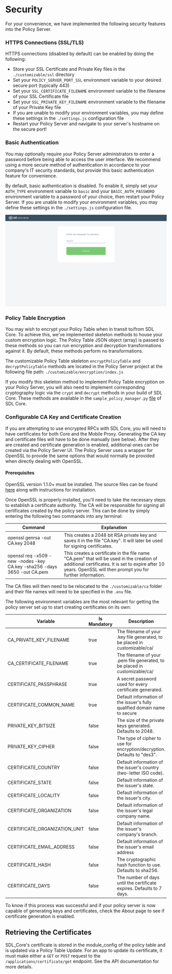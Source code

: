 

# Security
For your convenience, we have implemented the following security features into the Policy Server.

### HTTPS Connections (SSL/TLS)
HTTPS connections (disabled by default) can be enabled by doing the following:
* Store your SSL Certificate and Private Key files in the `./customizable/ssl` directory
* Set your `POLICY_SERVER_PORT_SSL` environment variable to your desired secure port (typically 443)
* Set your `SSL_CERTIFICATE_FILENAME` environment variable to the filename of your SSL Certificate file
* Set your `SSL_PRIVATE_KEY_FILENAME` environment variable to the filename of your Private Key file
* If  you are unable to modify your environment variables, you may define these settings in the `./settings.js` configuration file
* Restart your Policy Server and navigate to your server's hostname on the secure port!

### Basic Authentication
You may optionally require your Policy Server administrators to enter a password before being able to access the user interface. We recommend using a more secure method of authentication in accordance to your company's IT security standards, but provide this basic authentication feature for convenience.

By default, basic authentication is disabled. To enable it, simply set your `AUTH_TYPE` environment variable to `basic` and your `BASIC_AUTH_PASSWORD` environment variable to a password of your choice, then restart your Policy Server. If you are unable to modify your environment variables, you may define these settings in the `./settings.js` configuration file.

![Basic Authentication](./assets/Basic-Auth-Login.png)

### Policy Table Encryption
You may wish to encrypt your Policy Table when in transit to/from SDL Core. To achieve this, we've implemented skeleton methods to house your custom encryption logic. The Policy Table JSON object (array) is passed to these methods so you can run encryption and decryption transformations against it. By default, these methods perform no transformations.

The customizable Policy Table skeleton `encryptPolicyTable` and `decryptPolicyTable` methods are located in the Policy Server project at the following file path: `./customizable/encryption/index.js`

If you modify this skeleton method to implement Policy Table encryption on your Policy Server, you will also need to implement corresponding cryptography logic via the `crypt` and `decrypt` methods in your build of SDL Core. These methods are available in the `sample_policy_manager.py` [file](https://github.com/smartdevicelink/sdl_core/blob/master/src/appMain/sample_policy_manager.py#L45) of SDL Core.

### Configurable CA Key and Certificate Creation
If you are attempting to use encrypted RPCs with SDL Core, you will need to have certificates for both Core and the Mobile Proxy. Generating the CA key and certificate files will have to be done manually (see below). After they are created and certificate generation is enabled, additional ones can be created via the Policy Server UI. The Policy Server uses a wrapper for OpenSSL to provide the same options that would normally be provided when directly dealing with OpenSSL.

#### Prerequisites
OpenSSL version 1.1.0+ must be installed. The source files can be found [here](https://www.openssl.org/source/) along with instructions for installation.

Once OpenSSL is properly installed, you'll need to take the necessary steps to establish a certificate authority. The CA will be responsible for signing all certificates created by the policy server. This can be done by simply entering the following two commands into any terminal:

| Command | Explanation|
|---------|------------|
|openssl genrsa -out CA.key 2048| This creates a 2048 bit RSA private key and saves it in the file "CA.key". It will later be used for signing certificates.|
|openssl req -x509 -new -nodes -key CA.key -sha256 -days 3650 -out CA.pem| This creates a certificate in the file name "CA.pem" that will be used in the creation of additional certificates. It is set to expire after 10 years. OpenSSL will then prompt you for further information.|

The CA files will then need to be relocated to the `./customizable/ca` folder and their file names will need to be specified in the `.env` file.

The following environment variables are the most relevant for getting the policy server set up to start creating certificates on its own:

| Variable | Is Mandatory | Description|
|---------|------------|-----------|
|CA_PRIVATE_KEY_FILENAME| true|The filename of your .key file generated, to be placed in customizable/ca/|
|CA_CERTIFICATE_FILENAME| true|The filename of your .pem file generated, to be placed in customizable/ca/
|CERTIFICATE_PASSPHRASE| true|A secret password used for every certificate generated.
|CERTIFICATE_COMMON_NAME|true|Default information of the issuer's fully qualified domain name to secure
|PRIVATE_KEY_BITSIZE|false|The size of the private keys generated. Defaults to 2048.
|PRIVATE_KEY_CIPHER|false|The type of cipher to use for encryption/decryption. Defaults to "des3".
|CERTIFICATE_COUNTRY|false|Default information of the issuer's country (two-letter ISO code).
|CERTIFICATE_STATE|false|Default information of the issuer's state.
|CERTIFICATE_LOCALITY|false|Default information of the issuer's city.
|CERTIFICATE_ORGANIZATION|false|Default information of the issuer's legal company name.
|CERTIFICATE_ORGANIZATION_UNIT|false|Default information of the issuer's company's branch.
|CERTIFICATE_EMAIL_ADDRESS|false|Default information of the issuer's email address
|CERTIFICATE_HASH|false|The cryptographic hash function to use. Defaults to sha256.
|CERTIFICATE_DAYS|false|The number of days until the certificate expires. Defaults to 7 days.


To know if this process was successful and if your policy server is now capable of generating keys and certificates, check the About page to see if certificate generation is enabled.

## Retrieving the Certificates
SDL_Core's certificate is stored in the module_config of the policy table and is updated via a Policy Table Update. For an app to update its certificate, it must make either a `GET` or `POST` request to the `/applications/certificate/get` endpoint. See the API documentation for more details.